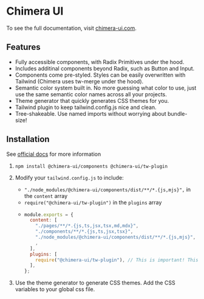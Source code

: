 <!-- Write the readme for Chimera TW -->

# Chimera UI

To see the full documentation, visit [chimera-ui.com](https://chimera-ui.com).

## Features

- Fully accessible components, with Radix Primitives under the hood.
- Includes additinal components beyond Radix, such as Button and Input.
- Components come pre-styled. Styles can be easily overwritten with Tailwind (Chimera uses tw-merge under the hood).
- Semantic color system built in. No more guessing what color to use, just use the same semantic color names across all your projects.
- Theme generator that quickly generates CSS themes for you.
- Tailwind plugin to keep tailwind.config.js nice and clean.
- Tree-shakeable. Use named imports without worrying about bundle-size!

## Installation

See [official docs](https://chimera-ui.com) for more information

1. `npm install @chimera-ui/components @chimera-ui/tw-plugin`
2. Modify your `tailwind.config.js` to include:

   - `"./node_modules/@chimera-ui/components/dist/**/*.{js,mjs}",` in the `content` array
   - `require("@chimera-ui/tw-plugin")` in the `plugins` array
   - ```js
     module.exports = {
       content: [
         "./pages/**/*.{js,ts,jsx,tsx,md,mdx}",
         "./components/**/*.{js,ts,jsx,tsx}",
         "./node_modules/@chimera-ui/components/dist/**/*.{js,mjs}", // This line is important! If you don't include this, Chimera's styles will be purged
         ,
       ],
       plugins: [
         require("@chimera-ui/tw-plugin"), // This is important! This extends your tailwind theme to consume the CSS variables.
       ],
     };
     ```

3. Use the <Link href="/docs/theme" className="text-primary underline">theme generator</Link> to generate CSS themes. Add the CSS variables to your global css file.
